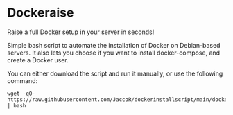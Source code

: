 # Dockeraise

Raise a full Docker setup in your server in seconds!

Simple bash script to automate the installation of Docker on Debian-based servers. It also lets you choose if you want to install docker-compose, and create a Docker user.

You can either download the script and run it manually, or use the following command:

```
wget -qO- https://raw.githubusercontent.com/JaccoR/dockerinstallscript/main/dockerinstallscript.sh | bash
```
